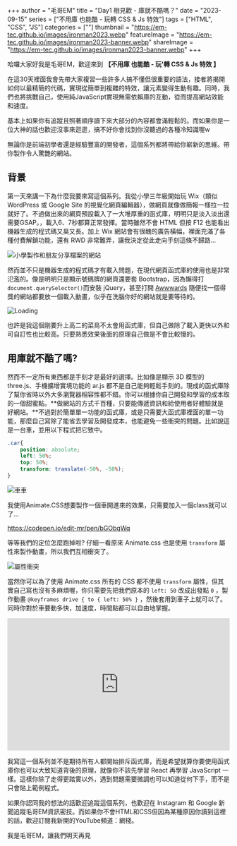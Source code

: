 +++
author = "毛哥EM"
title = "Day1 相見歡 - 庫就不酷嗎？"
date = "2023-09-15"
series = ["不用庫 也能酷 - 玩轉 CSS & Js 特效"]
tags = ["HTML", "CSS", "JS"]
categories = [""]
thumbnail = "https://em-tec.github.io/images/ironman2023.webp"
featureImage = "https://em-tec.github.io/images/ironman2023-banner.webp"
shareImage = "https://em-tec.github.io/images/ironman2023-banner.webp"
+++

哈囉大家好我是毛哥EM，歡迎來到 **【不用庫 也能酷 - 玩'轉 CSS & Js 特效 】**

在這30天裡面我會先帶大家複習一些許多人搞不懂但很重要的語法，接者將揭開如何以最精簡的代碼，實現從簡單到複雜的特效，讓元素變得生動有趣。同時，我們也將挑戰自己，使用純JavaScript實現無需依賴庫的互動，從而提高網站效能和速度。

<!--more-->

基本上如果你有追蹤且照著順序讀下來大部分的內容都會滿輕鬆的。而如果你是一位大神的話也歡迎沒事來逛逛，搞不好你會找到你沒聽過的各種冷知識喔w

無論你是前端初學者還是經驗豐富的開發者，這個系列都將帶給你嶄新的思維。帶你製作令人驚艷的網站。

## 背景

第一天來講一下為什麼我要來寫這個系列。我從小學三年級開始玩 Wix（類似 WordPress 或 Google Site 的視覺化網頁編輯器），做網頁就像做簡報一樣拉一拉就好了。不過做出來的網頁預設載入了一大堆厚重的函式庫，明明只是淡入淡出還需要GSAP。，載入6、7秒都算正常發揮。當時雖然不會 HTML 但按 F12 也能看出機器生成的程式碼又臭又長。加上 Wix 網站會有很醜的廣告橫幅，裡面充滿了各種付費解鎖功能，還有 RWD 非常難弄，讓我決定從此走向手刻這條不歸路…

![小學製作和朋友分享檔案的網站](https://em-tec.github.io/post/2023ironman-1/bank.webp)

然而並不只是機器生成的程式碼才有載入問題，在現代網頁函式庫的使用也是非常氾濫的。像是明明只是顯示號碼牌的網頁還要套 Bootstrap，因為懶得打 `document.querySelector()`而安裝 jQuery，甚至打開 [Awwwards](https://www.awwwards.com/) 隨便找一個得獎的網站都要放一個載入動畫，似乎在洗腦你好的網站就是要等待的。

![Loading](https://em-tec.github.io/post/2023ironman-1/loading.webp)

也許是我這個剛要升上高二的菜鳥不太會用函式庫，但自己做除了載入更快以外和可自訂性也比較高。只要熟悉效果後面的原理自己做是不會比較慢的。

## 用庫就不酷了嗎?

然而不一定所有東西都是手刻才是最好的選擇。比如像是顯示 3D 模型的 three.js、手機擴增實境功能的 ar.js 都不是自己能夠輕鬆手刻的。現成的函式庫除了幫你省時以外大多瀏覽器相容性都不錯。你可以根據你自己開發和學習的成本取的一個甜蜜點。**做網站的方式千百種，只要能傳遞資訊和給使用者好體驗就是好網站。**不過對於簡單單一功能的函式庫，或是只需要大函式庫裡面的單一功能，那麼自己寫除了能省去學習及開發成本，也能避免一些衝突的問題。比如說這是一台車，並用以下程式把它致中。

```css
.car{
	position: absolute;
	left: 50%;
	top: 50%;
	transform: translate(-50%, -50%);
}
```

![車車](https://em-tec.github.io/post/2023ironman-1/car.webp)

我使用Animate.CSS想要製作一個車開進來的效果，只需要加入一個class就可以了…

https://codepen.io/edit-mr/pen/bGObqWq

等等我們的定位怎麼跑掉啦? 仔細一看原來 Animate.css 也是使用 `transform` 屬性來製作動畫，所以我們互相衝突了。

![屬性衝突](https://em-tec.github.io/post/2023ironman-1/animation-transform.webp)

當然你可以為了使用 Animate.css 所有的 CSS 都不使用 `transform` 屬性，但其實自己寫也沒有多麻煩喔，你只需要先把我們原本的 `left: 50` 改成出發點 `0` ，製作動畫 `@keyframes drive { to { left: 50% }` ，然後套用到車子上就可以了。同時你對於車要動多快，加速度，時間點都可以自由地掌握。

<iframe height="300" style="width: 100%;" scrolling="no" title="Car Move" src="https://codepen.io/edit-mr/embed/NWeKpjj?default-tab=css%2Cresult" frameborder="no" loading="lazy" allowtransparency="true" allowfullscreen="true">
  See the Pen <a href="https://codepen.io/edit-mr/pen/NWeKpjj">
  Car Move</a> by Edit Mr. (<a href="https://codepen.io/edit-mr">@edit-mr</a>)
  on <a href="https://codepen.io">CodePen</a>.
</iframe>

我寫這一個系列並不是期待所有人都開始排斥函式庫，而是希望就算你要使用函式庫你也可以大致知道背後的原理，就像你不該先學習 React 再學習 JavaScript 一樣。這樣你除了走得更踏實以外，遇到問題需要微調也可以知道從何下手，而不是只會貼上範例程式。

如果你認同我的想法的話歡迎追蹤這個系列，也歡迎在 Instagram 和 Google 新聞追蹤毛哥EM資訊密技。而如果你不會HTML和CSS但因為某種原因你讀到這裡的話，歡迎訂閱我新開的YouTube頻道：網棧。

我是毛哥EM，讓我們明天再見